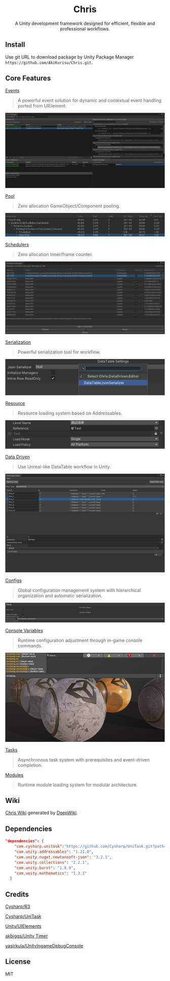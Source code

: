 <div align="center">

# Chris

A Unity development framework designed for efficient, flexible and professional workflows.

</div>

## Install

Use git URL to download package by Unity Package Manager ```https://github.com/AkiKurisu/Chris.git```.

## Core Features

[Events](./Documentation~/Events.md) 
> A powerful event solution for dynamic and contextual event handling ported from UIElement.

![Debugger](./Documentation~/Images/debugger.png)

[Pool](./Documentation~/Pool.md) 
> Zero allocation GameObject/Component pooling. 

![Pooling Performance](./Documentation~/Images/pooling-performance.png)

[Schedulers](./Documentation~/Schedulers.md) 
> Zero allocation timer/frame counter. 

![Debugger](./Documentation~/Images/scheduler_debugger.png)

[Serialization](./Documentation~/Serialization.md)
> Powerful serialization tool for workflow.

![SerializedType](./Documentation~/Images/serializedtype.png)

[Resource](./Documentation~/Resource.md) 
> Resource loading system based on Addressables. 

![SoftAssetReference](./Documentation~/Images/soft_asset_reference.png)

[Data Driven](./Documentation~/DataDriven.md)
> Use Unreal-like DataTable workflow in Unity.

![DataTable](./Documentation~/Images/datatable_editor_window.png)

[Configs](./Documentation~/Configs.md)
> Global configuration management system with hierarchical organization and automatic serialization.

![Configs](./Documentation~/Images/configs.png)

[Console Variables](./Documentation~/Configs.md#console-variables)
> Runtime configuration adjustment through in-game console commands.

![Console Variables](./Documentation~/Images/console_variables.png)

[Tasks](./Documentation~/Tasks.md)
> Asynchronous task system with prerequisites and event-driven completion.

[Modules](./Documentation~/Modules.md)
> Runtime module loading system for modular architecture.

## Wiki

[Chris Wiki](https://deepwiki.com/AkiKurisu/Chris/) generated by [DeepWiki](https://deepwiki.com).

## Dependencies

```json
"dependencies": {
    "com.cysharp.unitask":"https://github.com/Cysharp/UniTask.git?path=src/UniTask/Assets/Plugins/UniTask",
    "com.unity.addressables": "1.21.0",
    "com.unity.nuget.newtonsoft-json": "3.2.1",
    "com.unity.collections": "2.2.1",
    "com.unity.burst": "1.8.9",
    "com.unity.mathematics": "1.3.1"
  }
```

## Credits

[Cysharp/R3](https://github.com/Cysharp/R3)

[Cysharp/UniTask](https://github.com/Cysharp/UniTask)

[Unity/UIElements](https://github.com/Unity-Technologies/UnityCsReference/tree/2022.3/ModuleOverrides/com.unity.ui/Core)

[akbiggs/Unity Timer](https://github.com/akbiggs/UnityTimer)

[yasirkula/UnityIngameDebugConsole](https://github.com/yasirkula/UnityIngameDebugConsole)

## License

MIT
